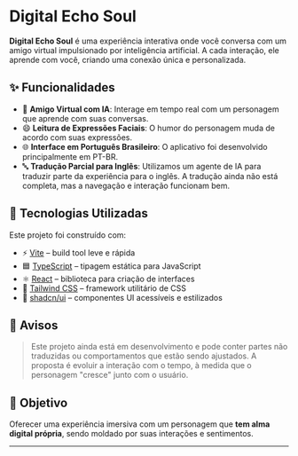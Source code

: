 # Digital Echo Soul

**Digital Echo Soul** é uma experiência interativa onde você conversa com um amigo virtual impulsionado por inteligência artificial. A cada interação, ele aprende com você, criando uma conexão única e personalizada.

## ✨ Funcionalidades

- 🤖 **Amigo Virtual com IA**: Interage em tempo real com um personagem que aprende com suas conversas.
- 😄 **Leitura de Expressões Faciais**: O humor do personagem muda de acordo com suas expressões.
- 🌐 **Interface em Português Brasileiro**: O aplicativo foi desenvolvido principalmente em PT-BR.
- 🔤 **Tradução Parcial para Inglês**: Utilizamos um agente de IA para traduzir parte da experiência para o inglês. A tradução ainda não está completa, mas a navegação e interação funcionam bem.

## 🚀 Tecnologias Utilizadas

Este projeto foi construído com:

- ⚡ [Vite](https://vitejs.dev/) – build tool leve e rápida
- 🟦 [TypeScript](https://www.typescriptlang.org/) – tipagem estática para JavaScript
- ⚛️ [React](https://reactjs.org/) – biblioteca para criação de interfaces
- 🎨 [Tailwind CSS](https://tailwindcss.com/) – framework utilitário de CSS
- 💎 [shadcn/ui](https://ui.shadcn.com/) – componentes UI acessíveis e estilizados

## 📝 Avisos

> Este projeto ainda está em desenvolvimento e pode conter partes não traduzidas ou comportamentos que estão sendo ajustados. A proposta é evoluir a interação com o tempo, à medida que o personagem "cresce" junto com o usuário.

## 📌 Objetivo

Oferecer uma experiência imersiva com um personagem que **tem alma digital própria**, sendo moldado por suas interações e sentimentos.

---
